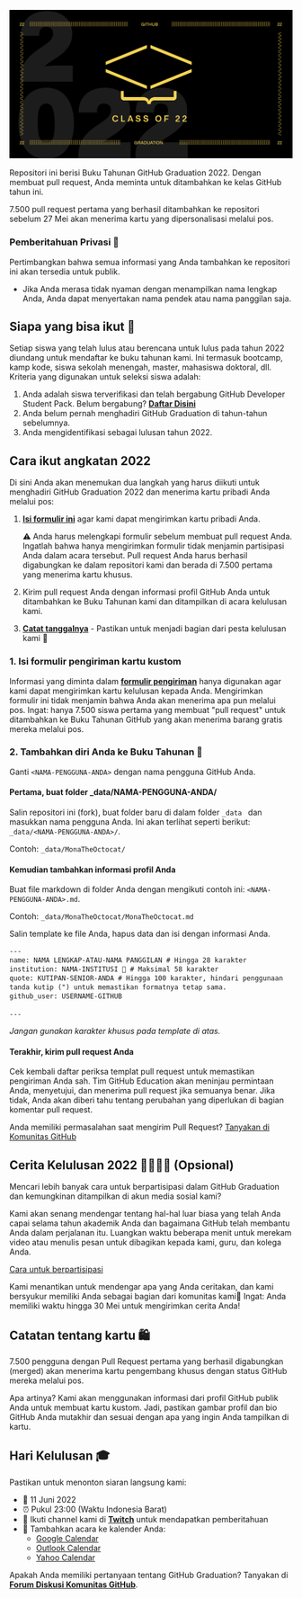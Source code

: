 ![Main Banner](https://github.com/education/GitHubGraduation-2022/raw/main/assets/GHG_Blog_1.jpg)


Repositori ini berisi Buku Tahunan GitHub Graduation 2022. Dengan membuat pull request, Anda meminta untuk ditambahkan ke kelas GitHub tahun ini.

7.500 pull request pertama yang berhasil ditambahkan ke repositori sebelum 27 Mei akan menerima kartu yang dipersonalisasi melalui pos.


### Pemberitahuan Privasi 👀

Pertimbangkan bahwa semua informasi yang Anda tambahkan ke repositori ini akan tersedia untuk publik.

- Jika Anda merasa tidak nyaman dengan menampilkan nama lengkap Anda, Anda dapat menyertakan nama pendek atau nama panggilan saja.


## Siapa yang bisa ikut 📝

Setiap siswa yang telah lulus atau berencana untuk lulus pada tahun 2022 diundang untuk mendaftar ke buku tahunan kami. Ini termasuk bootcamp, kamp kode, siswa sekolah menengah, master, mahasiswa doktoral, dll. Kriteria yang digunakan untuk seleksi siswa adalah:



1. Anda adalah siswa terverifikasi dan telah bergabung GitHub Developer Student Pack. Belum bergabung? **[Daftar Disini](https://education.github.com/discount_requests/student_application?utm_source=2022-06-11-GitHubGraduation)**
2. Anda belum pernah menghadiri GitHub Graduation di tahun-tahun sebelumnya.
3. Anda mengidentifikasi sebagai lulusan tahun 2022.

## Cara ikut angkatan 2022


Di sini Anda akan menemukan dua langkah yang harus diikuti untuk menghadiri GitHub Graduation 2022 dan menerima kartu pribadi Anda melalui pos:



1. **[Isi formulir ini](https://airtable.com/shrVMo8ItH4wjsO9f)** agar kami dapat mengirimkan kartu pribadi Anda.

    ️⚠️ ️Anda harus melengkapi formulir sebelum membuat pull request Anda. Ingatlah bahwa hanya mengirimkan formulir tidak menjamin partisipasi Anda dalam acara tersebut. Pull request Anda harus berhasil digabungkan ke dalam repositori kami dan berada di 7.500 pertama yang menerima kartu khusus.

2. Kirim pull request Anda dengan informasi profil GitHub Anda untuk ditambahkan ke Buku Tahunan kami dan ditampilkan di acara kelulusan kami.
3. **[Catat tanggalnya](https://education.github.com/events)** - Pastikan untuk menjadi bagian dari pesta kelulusan kami 🥳

### 1. Isi formulir pengiriman kartu kustom


Informasi yang diminta dalam **[formulir pengiriman](https://airtable.com/shrVMo8ItH4wjsO9f)** hanya digunakan agar kami dapat mengirimkan kartu kelulusan kepada Anda. Mengirimkan formulir ini tidak menjamin bahwa Anda akan menerima apa pun melalui pos. Ingat: hanya 7.500 siswa pertama yang membuat "pull request" untuk ditambahkan ke Buku Tahunan GitHub yang akan menerima barang gratis mereka melalui pos.


### 2. Tambahkan diri Anda ke Buku Tahunan 🏫

Ganti `<NAMA-PENGGUNA-ANDA>` dengan nama pengguna GitHub Anda.


#### Pertama, buat folder _data/NAMA-PENGGUNA-ANDA/

Salin repositori ini (fork), buat folder baru di dalam folder `_data ` dan masukkan nama pengguna Anda. Ini akan terlihat seperti berikut: `_data/<NAMA-PENGGUNA-ANDA>/`.

Contoh: `_data/MonaTheOctocat/`


#### Kemudian tambahkan informasi profil Anda

Buat file markdown di folder Anda dengan mengikuti contoh ini: `<NAMA-PENGGUNA-ANDA>.md`.

Contoh: `_data/MonaTheOctocat/MonaTheOctocat.md`

Salin template ke file Anda, hapus data dan isi dengan informasi Anda.


```
---
name: NAMA LENGKAP-ATAU-NAMA PANGGILAN # Hingga 28 karakter
institution: NAMA-INSTITUSI 🚩 # Maksimal 58 karakter
quote: KUTIPAN-SENIOR-ANDA # Hingga 100 karakter, hindari penggunaan tanda kutip (") untuk memastikan formatnya tetap sama.
github_user: USERNAME-GITHUB

---
```


_Jangan gunakan karakter khusus pada template di atas._

#### Terakhir, kirim pull request Anda

Cek kembali daftar periksa templat pull request untuk memastikan pengiriman Anda sah. Tim GitHub Education akan meninjau permintaan Anda, menyetujui, dan menerima pull request jika semuanya benar. Jika tidak, Anda akan diberi tahu tentang perubahan yang diperlukan di bagian komentar pull request.

Anda memiliki permasalahan saat mengirim Pull Request? [Tanyakan di Komunitas GitHub](https://github.com/orgs/github-community/discussions/categories/github-education)


## Cerita Kelulusan 2022 👩‍🏫👨‍🏫 (Opsional)

Mencari lebih banyak cara untuk berpartisipasi dalam GitHub Graduation dan kemungkinan ditampilkan di akun media sosial kami?

Kami akan senang mendengar tentang hal-hal luar biasa yang telah Anda capai selama tahun akademik Anda dan bagaimana GitHub telah membantu Anda dalam perjalanan itu. Luangkan waktu beberapa menit untuk merekam video atau menulis pesan untuk dibagikan kepada kami, guru, dan kolega Anda.


[Cara untuk berpartisipasi](https://drive.google.com/file/d/1AcgUKLXx6WIC5s4eanzOfj8EsiYHARrt/view?usp=sharing)

Kami menantikan untuk mendengar apa yang Anda ceritakan, dan kami bersyukur memiliki Anda sebagai bagian dari komunitas kami💖 Ingat: Anda memiliki waktu hingga 30 Mei untuk mengirimkan cerita Anda!


## Catatan tentang kartu 🛍

7.500 pengguna dengan Pull Request pertama yang berhasil digabungkan (merged) akan menerima kartu pengembang khusus dengan status GitHub mereka melalui pos.

Apa artinya? Kami akan menggunakan informasi dari profil GitHub publik Anda untuk membuat kartu kustom. Jadi, pastikan gambar profil dan bio GitHub Anda mutakhir dan sesuai dengan apa yang ingin Anda tampilkan di kartu.


## Hari Kelulusan 🎓

Pastikan untuk menonton siaran langsung kami:

* 📆 11 Juni 2022
* ⏰ Pukul 23:00 (Waktu Indonesia Barat)
* 📍 Ikuti channel kami di **[Twitch](https://twitch.tv/githubeducation)** untuk mendapatkan pemberitahuan
* 📎 Tambahkan acara ke kalender Anda:
    * [Google Calendar](https://calendar.google.com/calendar/render?action=TEMPLATE&dates=20220611T160000Z%2F20220611T180000Z&details=&location=https%3A%2F%2Fwww.twitch.tv%2Fgithubeducation&text=%F0%9F%8E%89%F0%9F%8E%8A%20GitHub%20Graduation%202022%20%F0%9F%8E%89%F0%9F%8E%8A)
    * [Outlook Calendar](https://outlook.live.com/calendar/0/deeplink/compose?allday=false&body=&enddt=2022-06-11T18%3A00%3A00%2B00%3A00&location=https%3A%2F%2Fwww.twitch.tv%2Fgithubeducation&path=%2Fcalendar%2Faction%2Fcompose&rru=addevent&startdt=2022-06-11T16%3A00%3A00%2B00%3A00&subject=%F0%9F%8E%89%F0%9F%8E%8A%20GitHub%20Graduation%202022%20%F0%9F%8E%89%F0%9F%8E%8A)
    * [Yahoo Calendar](https://calendar.yahoo.com/?desc=&dur=&et=20220611T180000Z&in_loc=https%3A%2F%2Fwww.twitch.tv%2Fgithubeducation&st=20220611T160000Z&title=%F0%9F%8E%89%F0%9F%8E%8A%20GitHub%20Graduation%202022%20%F0%9F%8E%89%F0%9F%8E%8A&v=60)


Apakah Anda memiliki pertanyaan tentang GitHub Graduation? Tanyakan di **[Forum Diskusi Komunitas GitHub](https://github.com/orgs/github-community/discussions/categories/github-education)**.
